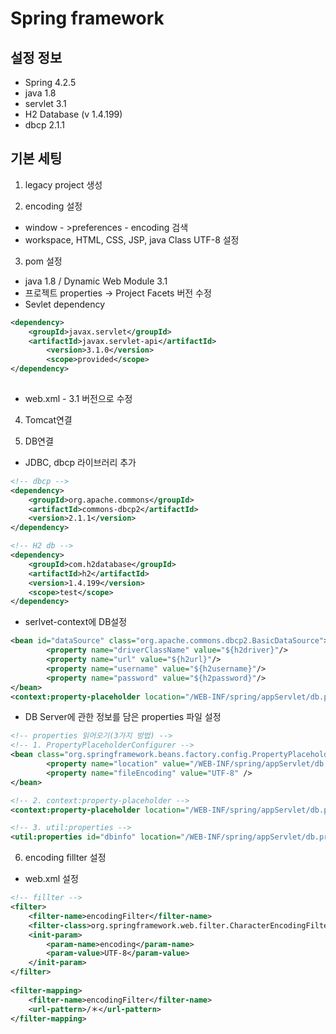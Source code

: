 # Spring framework

## 설정 정보
- Spring 4.2.5
- java 1.8
- servlet 3.1
- H2 Database (v 1.4.199)
- dbcp 2.1.1

## 기본 세팅
1. legacy project 생성

2. encoding 설정 
- window - >preferences - encoding 검색 
- workspace, HTML, CSS, JSP, java Class UTF-8 설정

3. pom 설정
- java 1.8 / Dynamic Web Module 3.1
- 프로젝트 properties -> Project Facets 버전 수정
- Sevlet dependency 
```xml
<dependency>
	<groupId>javax.servlet</groupId>
	<artifactId>javax.servlet-api</artifactId>
    	<version>3.1.0</version>
    	<scope>provided</scope>
</dependency>
	
```
- web.xml - 3.1 버전으로 수정

4. Tomcat연결

5. DB연결
- JDBC, dbcp 라이브러리 추가
```xml
<!-- dbcp -->
<dependency>
	<groupId>org.apache.commons</groupId>
	<artifactId>commons-dbcp2</artifactId>
	<version>2.1.1</version>
</dependency>

<!-- H2 db -->
<dependency>
	<groupId>com.h2database</groupId>
	<artifactId>h2</artifactId>
	<version>1.4.199</version>
	<scope>test</scope>
</dependency>
```
- serlvet-context에 DB설정
```xml
<bean id="dataSource" class="org.apache.commons.dbcp2.BasicDataSource">
        <property name="driverClassName" value="${h2driver}"/>
        <property name="url" value="${h2url}"/>
        <property name="username" value="${h2username}"/>
        <property name="password" value="${h2password}"/>
</bean>
<context:property-placeholder location="/WEB-INF/spring/appServlet/db.properties"/>	
```
- DB Server에 관한 정보를 담은 properties 파일 설정

```xml
<!-- properties 읽어오기(3가지 방법) -->
<!-- 1. PropertyPlaceholderConfigurer -->
<bean class="org.springframework.beans.factory.config.PropertyPlaceholderConfigurer">
        <property name="location" value="/WEB-INF/spring/appServlet/db.properties"/>
        <property name="fileEncoding" value="UTF-8" />
</bean>

<!-- 2. context:property-placeholder -->
<context:property-placeholder location="/WEB-INF/spring/appServlet/db.properties"/>	

<!-- 3. util:properties -->
<util:properties id="dbinfo" location="/WEB-INF/spring/appServlet/db.properties"/>
```
	
6. encoding fillter 설정
- web.xml 설정
```xml
<!-- fillter -->
<filter> 
	<filter-name>encodingFilter</filter-name> 
	<filter-class>org.springframework.web.filter.CharacterEncodingFilter</filter-class> 
	<init-param> 
		<param-name>encoding</param-name> 
		<param-value>UTF-8</param-value> 
	</init-param> 
</filter>
	
<filter-mapping>
	<filter-name>encodingFilter</filter-name>
	<url-pattern>/＊</url-pattern>
</filter-mapping>
```


